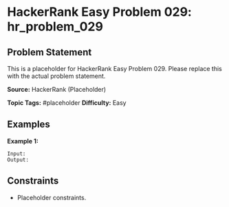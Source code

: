 # HackerRank Easy Problem 029: hr_problem_029

## Problem Statement

This is a placeholder for HackerRank Easy Problem 029.
Please replace this with the actual problem statement.

**Source:** HackerRank (Placeholder)

**Topic Tags:** #placeholder
**Difficulty:** Easy

## Examples

**Example 1:**

```
Input:
Output:
```

## Constraints

- Placeholder constraints.
